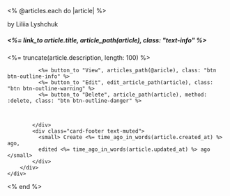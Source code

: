 <div class="container">
  
<% @articles.each do |article| %>

  <div class="row justify-content-md-center">
    <div class="col-8 mt-4">
        <div class="card text-center shadow mb-5 bg-white rounded">
            <div class="card-header font-weight-bold font-italic">
            by Liliia Lyshchuk
            </div>
            <div class="card-body">
              <h5 class="card-title"><%= link_to article.title, article_path(article), class: "text-info" %></h5>
              <p class="card-text"><%= truncate(article.description, length: 100) %></p>
             
              <%= button_to "View", articles_path(@aricle), class: "btn btn-outline-info" %>  
              <%= button_to "Edit", edit_article_path(article), class: "btn btn-outline-warning" %> 
              <%= button_to "Delete", article_path(article), method: :delete, class: "btn btn-outline-danger" %>
              
 
             
            </div>
            <div class="card-footer text-muted">
              <small> Create <%= time_ago_in_words(article.created_at) %> ago,
              edited <%= time_ago_in_words(article.updated_at) %> ago </small>
            </div>
        </div>
    </div>
</div>



<% end %>

</div>

</div>